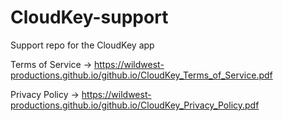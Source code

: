 # CloudKey-support
Support repo for the CloudKey app

Terms of Service -> https://wildwest-productions.github.io/github.io/CloudKey_Terms_of_Service.pdf

Privacy Policy -> https://wildwest-productions.github.io/github.io/CloudKey_Privacy_Policy.pdf

